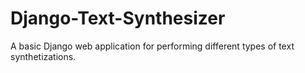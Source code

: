 # Django-Text-Synthesizer
A basic Django web application for performing different types of text synthetizations. 
